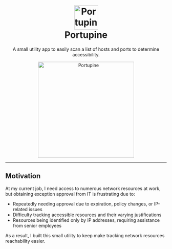 <h1 align="center">
  <a name="logo" href="https://github.com/AlahmadiQ8/Portupine">
    <img src="https://user-images.githubusercontent.com/3461501/225870256-1e0cc3c6-6c6d-4945-ad55-b016df3cc9d9.png" alt="Portupine" width="75">
  </a>
  <br>
  Portupine
</h1>

<p align="center">A small utility app to easily scan a list of hosts and ports to determine accessibility.</p>

  <div align="center">
    <img src="https://user-images.githubusercontent.com/3461501/226526933-5dbd353d-c4b0-4ce1-aaa2-6473b832dfdc.gif" alt="Portupine" width="300">
  </div>

---




## Motivation

At my current job, I need access to numerous network resources at work, but obtaining exception approval from IT is frustrating due to:
* Repeatedly needing approval due to expiration, policy changes, or IP-related issues
* Difficulty tracking accessible resources and their varying justifications
* Resources being identified only by IP addresses, requiring assistance from senior employees

As a result, I built this small utility to keep make tracking network resources reachability easier.
